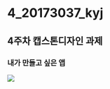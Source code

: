 # 4_20173037_kyj
## 4주차 캡스톤디자인 과제
### 내가 만들고 싶은 앱
<img width="" height="" src="./png/<4jucha>.png"></img>
